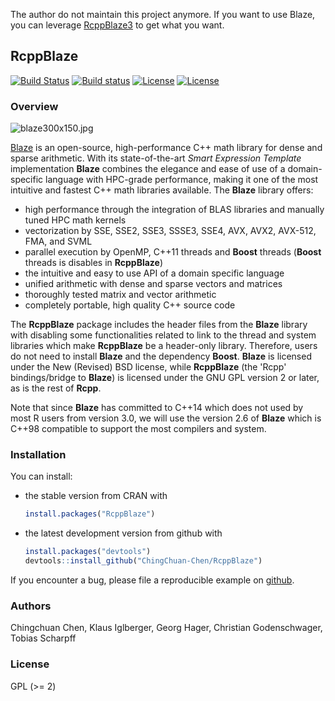 The author do not maintain this project anymore. If you want to use Blaze, you can leverage [RcppBlaze3](https://github.com/ChingChuan-Chen/RcppBlaze3) to get what you want.

## RcppBlaze

[![Build Status](https://travis-ci.org/ChingChuan-Chen/RcppBlaze.svg)](https://travis-ci.org/ChingChuan-Chen/RcppBlaze) [![Build status](https://ci.appveyor.com/api/projects/status/ip1s0avhreksvgd5?svg=true)](https://ci.appveyor.com/project/ChingChuan-Chen/rcppblaze) [![License](http://img.shields.io/badge/license-GPL%20%28%3E=%202%29-brightgreen.svg?style=flat)](http://www.gnu.org/licenses/gpl-2.0.html) [![License](https://img.shields.io/badge/License-BSD%203--Clause-blue.svg)](https://opensource.org/licenses/BSD-3-Clause)

### Overview

![blaze300x150.jpg](https://bitbucket.org/blaze-lib/blaze/wiki/images/blaze300x150.jpg)

[Blaze](https://bitbucket.org/blaze-lib/blaze) is an open-source, high-performance C++ math library 
for dense and sparse arithmetic. With its state-of-the-art *Smart Expression Template* implementation 
**Blaze** combines the elegance and   ease of use of a domain-specific language with HPC-grade performance, 
making it one of the most  intuitive and fastest C++ math libraries available. The **Blaze** library offers:

   * high performance through the integration of BLAS libraries and manually tuned HPC math kernels
   * vectorization by SSE, SSE2, SSE3, SSSE3, SSE4, AVX, AVX2, AVX-512, FMA, and SVML
   * parallel execution by OpenMP, C++11 threads and **Boost** threads (**Boost** threads is disables in **RcppBlaze**)
   * the intuitive and easy to use API of a domain specific language
   * unified arithmetic with dense and sparse vectors and matrices
   * thoroughly tested matrix and vector arithmetic
   * completely portable, high quality C++ source code
   
The **RcppBlaze** package includes the header files from the **Blaze** library with disabling some
functionalities related to link to the thread and system libraries which make **RcppBlaze** be a 
header-only library. Therefore, users do not need to  install **Blaze** and the dependency **Boost**. 
**Blaze** is licensed under the New (Revised) BSD license, while **RcppBlaze**
(the 'Rcpp' bindings/bridge to **Blaze**) is licensed under the GNU GPL version 2 or later, 
as is the rest of **Rcpp**. 

Note that since **Blaze** has committed to C++14 which does not used by most R users from version 3.0, 
we will use the version 2.6 of **Blaze** which is C++98 compatible to support the most compilers and system.

### Installation

You can install:

* the stable version from CRAN with

    ```R
    install.packages("RcppBlaze")
    ```

* the latest development version from github with

    ```R
    install.packages("devtools")
    devtools::install_github("ChingChuan-Chen/RcppBlaze")
    ```

If you encounter a bug, please file a reproducible example on [github](https://github.com/ChingChuan-Chen/RcppBlaze/issues).

### Authors

Chingchuan Chen, Klaus Iglberger, Georg Hager, Christian Godenschwager, Tobias Scharpff

### License

GPL (>= 2)
